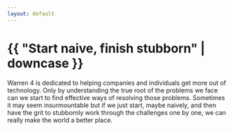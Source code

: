 ```yaml
---
layout: default
---
```


<h1>{{ "Start naive, finish stubborn" | downcase }}</h1>

Warren 4 is dedicated to helping companies and individuals get more out of technology.  Only by understanding the true root of the problems we face can we start to find effective ways of resolving those problems. Sometimes it may seem insurmountable but if we just start, maybe naively, and then have the grit to stubbornly work through the challenges one by one, we can really make the world a better place.

